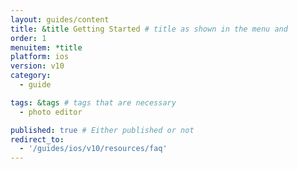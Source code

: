 ```yaml
---
layout: guides/content
title: &title Getting Started # title as shown in the menu and
order: 1
menuitem: *title
platform: ios
version: v10
category:
  - guide

tags: &tags # tags that are necessary
  - photo editor

published: true # Either published or not
redirect_to:
  - '/guides/ios/v10/resources/faq'
---
```

